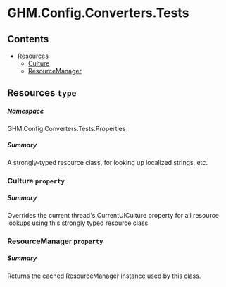 <a name='assembly'></a>
# GHM.Config.Converters.Tests

## Contents

- [Resources](#T-GHM-Config-Converters-Tests-Properties-Resources 'GHM.Config.Converters.Tests.Properties.Resources')
  - [Culture](#P-GHM-Config-Converters-Tests-Properties-Resources-Culture 'GHM.Config.Converters.Tests.Properties.Resources.Culture')
  - [ResourceManager](#P-GHM-Config-Converters-Tests-Properties-Resources-ResourceManager 'GHM.Config.Converters.Tests.Properties.Resources.ResourceManager')

<a name='T-GHM-Config-Converters-Tests-Properties-Resources'></a>
## Resources `type`

##### Namespace

GHM.Config.Converters.Tests.Properties

##### Summary

A strongly-typed resource class, for looking up localized strings, etc.

<a name='P-GHM-Config-Converters-Tests-Properties-Resources-Culture'></a>
### Culture `property`

##### Summary

Overrides the current thread's CurrentUICulture property for all
  resource lookups using this strongly typed resource class.

<a name='P-GHM-Config-Converters-Tests-Properties-Resources-ResourceManager'></a>
### ResourceManager `property`

##### Summary

Returns the cached ResourceManager instance used by this class.
